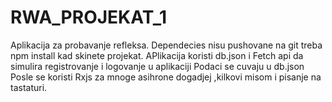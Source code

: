 # RWA_PROJEKAT_1
Aplikacija za probavanje refleksa.
Dependecies nisu pushovane na git treba npm install kad skinete projekat.
APlikacija koristi db.json i Fetch api da simulira registrovanje i logovanje u aplikaciji
Podaci se cuvaju u db.json
Posle se koristi Rxjs za mnoge asihrone dogadjej ,kilkovi misom i pisanje na tastaturi.
